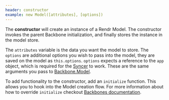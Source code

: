 ```yaml
---
header: constructor
example: new Model([attributes], [options])
---
```


The **constructor** will create an instance of a Rendr Model.  The constructor invokes the parent Backbone initialization, and finally stores the instance in the model store.

The `attributes` variable is the data you want the model to store.  The `options` are additional options you wish to pass into the model, they are saved on the model as `this.options`.  `options` expects a reference to the `app` object, which is required for the [Syncer](/syncer) to work.  These are the same arguments you pass to [Backbone.Model](http://backbonejs.org#Model-constructor).

To add functionality to the constructor, add an `initialize` function. This allows you to hook into the Model creation flow.  For more information about how to override `initialize` checkout [Backbones documentation](http://backobnejs.org#Model-constructor).

